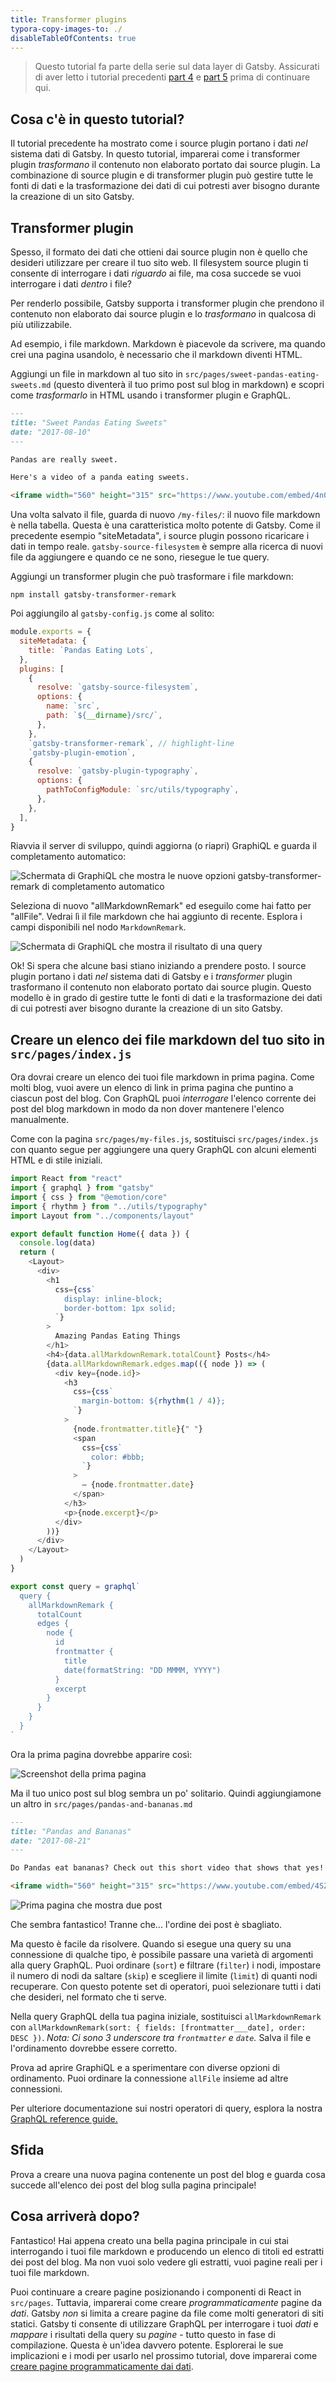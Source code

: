 ```yaml
---
title: Transformer plugins
typora-copy-images-to: ./
disableTableOfContents: true
---
```


> Questo tutorial fa parte della serie sul data layer di Gatsby. Assicurati di aver letto i tutorial precedenti [part 4](/tutorial/part-four/) e [part 5](/tutorial/part-five/) prima di continuare qui.

## Cosa c'è in questo tutorial?

Il tutorial precedente ha mostrato come i source plugin portano i dati _nel_ sistema dati di Gatsby. In questo tutorial, imparerai come i transformer plugin _trasformano_ il contenuto non elaborato portato dai source plugin. La combinazione di source plugin e di transformer plugin può gestire tutte le fonti di dati e la trasformazione dei dati di cui potresti aver bisogno durante la creazione di un sito Gatsby.

## Transformer plugin

Spesso, il formato dei dati che ottieni dai source plugin non è quello che desideri utilizzare per creare il tuo sito web. Il filesystem source plugin ti consente di interrogare i dati _riguardo_ ai file, ma cosa succede se vuoi interrogare i dati _dentro_ i file?

Per renderlo possibile, Gatsby supporta i transformer plugin che prendono il contenuto non elaborato dai source plugin e lo _trasformano_ in qualcosa di più utilizzabile.

Ad esempio, i file markdown. Markdown è piacevole da scrivere, ma quando crei una pagina usandolo, è necessario che il markdown diventi HTML.

Aggiungi un file in markdown al tuo sito in `src/pages/sweet-pandas-eating-sweets.md` (questo diventerà il tuo primo post sul blog in markdown) e scopri come _trasformarlo_ in HTML usando i transformer plugin e GraphQL.

```markdown:title=src/pages/sweet-pandas-eating-sweets.md
---
title: "Sweet Pandas Eating Sweets"
date: "2017-08-10"
---

Pandas are really sweet.

Here's a video of a panda eating sweets.

<iframe width="560" height="315" src="https://www.youtube.com/embed/4n0xNbfJLR8" frameborder="0" allowfullscreen></iframe>
```

Una volta salvato il file, guarda di nuovo `/my-files/`: il nuovo file markdown è nella tabella. Questa è una caratteristica molto potente di Gatsby. Come il precedente esempio "siteMetadata", i source plugin possono ricaricare i dati in tempo reale. `gatsby-source-filesystem` è sempre alla ricerca di nuovi file da aggiungere e quando ce ne sono, riesegue le tue query.

Aggiungi un transformer plugin che può trasformare i file markdown:

```shell
npm install gatsby-transformer-remark
```

Poi aggiungilo al `gatsby-config.js` come al solito:

```javascript:title=gatsby-config.js
module.exports = {
  siteMetadata: {
    title: `Pandas Eating Lots`,
  },
  plugins: [
    {
      resolve: `gatsby-source-filesystem`,
      options: {
        name: `src`,
        path: `${__dirname}/src/`,
      },
    },
    `gatsby-transformer-remark`, // highlight-line
    `gatsby-plugin-emotion`,
    {
      resolve: `gatsby-plugin-typography`,
      options: {
        pathToConfigModule: `src/utils/typography`,
      },
    },
  ],
}
```

Riavvia il server di sviluppo, quindi aggiorna (o riapri) GraphiQL e guarda il completamento automatico:

![Schermata di GraphiQL che mostra le nuove opzioni `gatsby-transformer-remark` di completamento automatico](markdown-autocomplete.png)

Seleziona di nuovo "allMarkdownRemark" ed eseguilo come hai fatto per "allFile". Vedrai lì il file markdown che hai aggiunto di recente. Esplora i campi disponibili nel nodo `MarkdownRemark`.

![Schermata di GraphiQL che mostra il risultato di una query](markdown-query.png)

Ok! Si spera che alcune basi stiano iniziando a prendere posto. I source plugin portano i dati _nel_ sistema dati di Gatsby e i _transformer_ plugin trasformano il contenuto non elaborato portato dai source plugin. Questo modello è in grado di gestire tutte le fonti di dati e la trasformazione dei dati di cui potresti aver bisogno durante la creazione di un sito Gatsby.

## Creare un elenco dei file markdown del tuo sito in `src/pages/index.js`

Ora dovrai creare un elenco dei tuoi file markdown in prima pagina. Come molti blog, vuoi avere un elenco di link in prima pagina che puntino a ciascun post del blog. Con GraphQL puoi _interrogare_ l'elenco corrente dei post del blog markdown in modo da non dover mantenere l'elenco manualmente.

Come con la pagina `src/pages/my-files.js`, sostituisci `src/pages/index.js` con quanto segue per aggiungere una query GraphQL con alcuni elementi HTML e di stile iniziali.

```jsx:title=src/pages/index.js
import React from "react"
import { graphql } from "gatsby"
import { css } from "@emotion/core"
import { rhythm } from "../utils/typography"
import Layout from "../components/layout"

export default function Home({ data }) {
  console.log(data)
  return (
    <Layout>
      <div>
        <h1
          css={css`
            display: inline-block;
            border-bottom: 1px solid;
          `}
        >
          Amazing Pandas Eating Things
        </h1>
        <h4>{data.allMarkdownRemark.totalCount} Posts</h4>
        {data.allMarkdownRemark.edges.map(({ node }) => (
          <div key={node.id}>
            <h3
              css={css`
                margin-bottom: ${rhythm(1 / 4)};
              `}
            >
              {node.frontmatter.title}{" "}
              <span
                css={css`
                  color: #bbb;
                `}
              >
                — {node.frontmatter.date}
              </span>
            </h3>
            <p>{node.excerpt}</p>
          </div>
        ))}
      </div>
    </Layout>
  )
}

export const query = graphql`
  query {
    allMarkdownRemark {
      totalCount
      edges {
        node {
          id
          frontmatter {
            title
            date(formatString: "DD MMMM, YYYY")
          }
          excerpt
        }
      }
    }
  }
`
```

Ora la prima pagina dovrebbe apparire così:

![Screenshot della prima pagina](frontpage.png)

Ma il tuo unico post sul blog sembra un po' solitario. Quindi aggiungiamone un altro in `src/pages/pandas-and-bananas.md`

```markdown:title=src/pages/pandas-and-bananas.md
---
title: "Pandas and Bananas"
date: "2017-08-21"
---

Do Pandas eat bananas? Check out this short video that shows that yes! pandas do seem to really enjoy bananas!

<iframe width="560" height="315" src="https://www.youtube.com/embed/4SZl1r2O_bY" frameborder="0" allowfullscreen></iframe>
```

![Prima pagina che mostra due post](two-posts.png)

Che sembra fantastico! Tranne che... l'ordine dei post è sbagliato.

Ma questo è facile da risolvere. Quando si esegue una query su una connessione di qualche tipo, è possibile passare una varietà di argomenti alla query GraphQL. Puoi ordinare (`sort`) e filtrare (`filter`) i nodi, impostare il numero di nodi da saltare (`skip`) e scegliere il limite (`limit`) di quanti nodi recuperare. Con questo potente set di operatori, puoi selezionare tutti i dati che desideri, nel formato che ti serve.

Nella query GraphQL della tua pagina iniziale, sostituisci `allMarkdownRemark` con `allMarkdownRemark(sort: { fields: [frontmatter___date], order: DESC })`. _Nota: Ci sono 3 underscore tra `frontmatter` e `date`._ Salva il file e l'ordinamento dovrebbe essere corretto.

Prova ad aprire GraphiQL e a sperimentare con diverse opzioni di ordinamento. Puoi ordinare la connessione `allFile` insieme ad altre connessioni.

Per ulteriore documentazione sui nostri operatori di query, esplora la nostra [GraphQL reference guide.](/docs/graphql-reference/)

## Sfida

Prova a creare una nuova pagina contenente un post del blog e guarda cosa succede all'elenco dei post del blog sulla pagina principale!

## Cosa arriverà dopo?

Fantastico! Hai appena creato una bella pagina principale in cui stai interrogando i tuoi file markdown e producendo un elenco di titoli ed estratti dei post del blog. Ma non vuoi solo vedere gli estratti, vuoi pagine reali per i tuoi file markdown.

Puoi continuare a creare pagine posizionando i componenti di React in `src/pages`. Tuttavia, imparerai come creare _programmaticamente_ pagine da _dati_. Gatsby _non_ si limita a creare pagine da file come molti generatori di siti statici. Gatsby ti consente di utilizzare GraphQL per interrogare i tuoi _dati_ e _mappare_ i risultati della query su _pagine_ - tutto questo in fase di compilazione. Questa è un'idea davvero potente. Esplorerai le sue implicazioni e i modi per usarlo nel prossimo tutorial, dove imparerai come [creare pagine programmaticamente dai dati](/tutorial/part-seven/).
